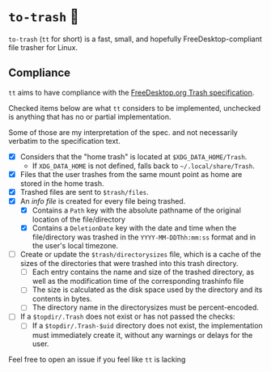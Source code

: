 # `to-trash` 🚮

`to-trash` (`tt` for short) is a fast, small, and hopefully FreeDesktop-compliant file trasher for Linux.

## Compliance

`tt` aims to have compliance with the [FreeDesktop.org Trash specification](https://specifications.freedesktop.org/trash-spec/trashspec-1.0.html).

Checked items below are what `tt` considers to be implemented, unchecked is anything that has no or partial implementation.

Some of those are my interpretation of the spec. and not necessarily verbatim to the specification text.

* [x] Considers that the "home trash" is located at `$XDG_DATA_HOME/Trash`.
    * If `XDG_DATA_HOME` is not defined, falls back to `~/.local/share/Trash`.
* [x] Files that the user trashes from the same mount point as home are stored in the home trash.
* [x] Trashed files are sent to `$trash/files`. 
* [x] An *info file* is created for every file being trashed.
    * [x] Contains a `Path` key with the absolute pathname of the original location of the file/directory
    * [x] Contains a `DeletionDate` key with the date and time when the file/directory was trashed in the `YYYY-MM-DDThh:mm:ss` format and in the user's local timezone.
* [ ] Create or update the `$trash/directorysizes` file, which is a cache of the sizes of the directories that were trashed into this trash directory.
    * [ ] Each entry contains the name and size of the trashed directory, as well as the modification time of the corresponding trashinfo file
    * [ ] The size is calculated as the disk space used by the directory and its contents in bytes.
    * [ ] The directory name in the directorysizes must be percent-encoded.
* [ ] If a `$topdir/.Trash` does not exist or has not passed the checks:
    * [ ] If a `$topdir/.Trash-$uid` directory does not exist, the implementation must immediately create it, without any warnings or delays for the user.

Feel free to open an issue if you feel like `tt` is lacking 

